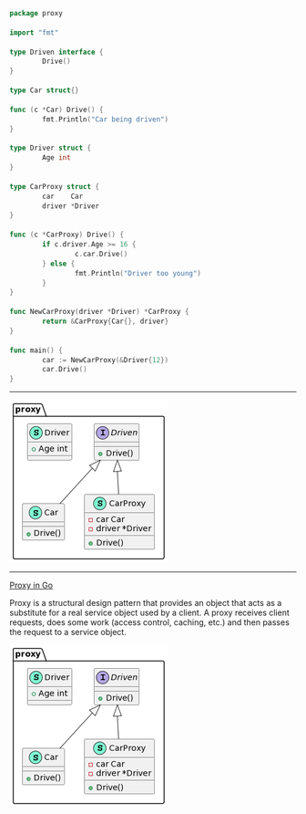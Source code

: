 ```go
package proxy

import "fmt"

type Driven interface {
        Drive()
}

type Car struct{}

func (c *Car) Drive() {
        fmt.Println("Car being driven")
}

type Driver struct {
        Age int
}

type CarProxy struct {
        car    Car
        driver *Driver
}

func (c *CarProxy) Drive() {
        if c.driver.Age >= 16 {
                c.car.Drive()
        } else {
                fmt.Println("Driver too young")
        }
}

func NewCarProxy(driver *Driver) *CarProxy {
        return &CarProxy{Car{}, driver}
}

func main() {
        car := NewCarProxy(&Driver{12})
        car.Drive()
}
```

***

![Proxy Pattern](images/proxy.png)

***


[Proxy in Go](https://refactoring.guru/design-patterns/proxy/go/example#:~:text=Proxy%20is%20a%20structural%20design,request%20to%20a%20service%20object.)

Proxy is a structural design pattern that provides an object that acts as a substitute for a real service object used by a client. A proxy receives client requests, does some work (access control, caching, etc.) and then passes the request to a service object.

![Example](https://github.com/muarshad01/Design_Patterns_Go/blob/master/structural_design_patterns/sdp_images/proxy.png)
